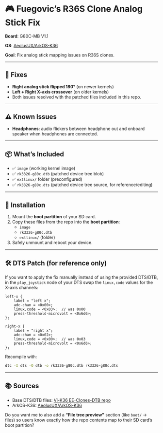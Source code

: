 # 🎮 Fuegovic’s R36S Clone Analog Stick Fix  

**Board**: G80C-MB V1.1

**OS**: [AeolusUX/ArkOS-K36](https://github.com/AeolusUX/ArkOS-K36)  

**Goal**: Fix analog stick mapping issues on R36S clones.  

---

## 🔧 Fixes  

- **Right analog stick flipped 180°** (on newer kernels)  
- **Left + Right X-axis crossover** (on older kernels)  
- Both issues resolved with the patched files included in this repo.  

---

## ⚠️ Known Issues  

- **Headphones**: audio flickers between headphone out and onboard speaker when headphones are connected.  

---

## 📦 What’s Included  

- ✅ `image` (working kernel image)  
- ✅ `rk3326-g80c.dtb` (patched device tree blob)  
- ✅ `extlinux/` folder (preconfigured)  
- ✅ `rk3326-g80c.dts` (patched device tree source, for reference/editing)  

---

## 🚀 Installation  

1. Mount the **boot partition** of your SD card.  
2. Copy these files from the repo into the **boot partition**:  
   - `image`  
   - `rk3326-g80c.dtb`  
   - `extlinux/` (folder)  
3. Safely unmount and reboot your device.  

---

## 🛠️ DTS Patch (for reference only)  

If you want to apply the fix manually instead of using the provided DTS/DTB, in the `play_joystick` node of your DTS swap the `linux,code` values for the X-axis channels:

```dts
left-x {
    label = "left x";
    adc-chan = <0x00>;
    linux,code = <0x03>;  // was 0x00
    press-threshold-microvolt = <0x6d6>;
};

right-x {
    label = "right x";
    adc-chan = <0x02>;
    linux,code = <0x00>;  // was 0x03
    press-threshold-microvolt = <0x6d6>;
};
````

Recompile with:

```bash
dtc -I dts -O dtb -o rk3326-g80c.dtb rk3326-g80c.dts
```

---

## 📚 Sources

* Base DTS/DTB files: [Vi-K36 EE-Clones-DTB repo](https://github.com/Vi-K36/EE-Clones-DTB/tree/main/R36S%20EE-Clone/ArkOS%20%28P5%29%20%5BG80C%20board%5D%20%28shared%20by%20ptv%29)
* ArkOS-K36: [AeolusUX/ArkOS-K36](https://github.com/AeolusUX/ArkOS-K36)


Do you want me to also add a **“File tree preview”** section (like `boot/` → files) so users know exactly how the repo contents map to their SD card’s boot partition?
```

